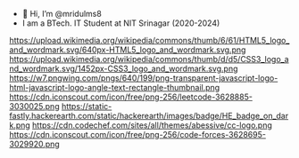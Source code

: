 - 👋 Hi, I’m @mridulms8
- I am a BTech. IT Student at NIT Srinagar (2020-2024)

https://upload.wikimedia.org/wikipedia/commons/thumb/6/61/HTML5_logo_and_wordmark.svg/640px-HTML5_logo_and_wordmark.svg.png
https://upload.wikimedia.org/wikipedia/commons/thumb/d/d5/CSS3_logo_and_wordmark.svg/1452px-CSS3_logo_and_wordmark.svg.png
https://w7.pngwing.com/pngs/640/199/png-transparent-javascript-logo-html-javascript-logo-angle-text-rectangle-thumbnail.png
https://cdn.iconscout.com/icon/free/png-256/leetcode-3628885-3030025.png
https://static-fastly.hackerearth.com/static/hackerearth/images/badge/HE_badge_on_dark.png
https://cdn.codechef.com/sites/all/themes/abessive/cc-logo.png
https://cdn.iconscout.com/icon/free/png-256/code-forces-3628695-3029920.png
